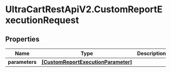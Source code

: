 # UltraCartRestApiV2.CustomReportExecutionRequest

## Properties

Name | Type | Description | Notes
------------ | ------------- | ------------- | -------------
**parameters** | [**[CustomReportExecutionParameter]**](CustomReportExecutionParameter.md) |  | [optional] 


